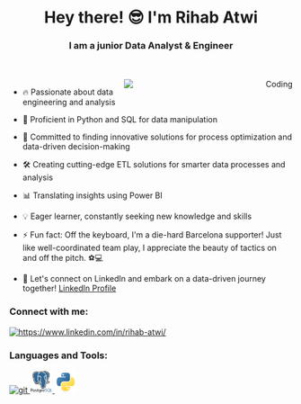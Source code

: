 <h1 align="center">Hey there! 😎 I'm Rihab Atwi</h1>
<h3 align="center">I am a junior Data Analyst & Engineer</h3>

<p align="right"> 
  <br></br>
  <img align="right" alt="Coding" width="300" src="https://www.google.com/url?sa=i&url=https%3A%2F%2Fgiphy.com%2Fmedia%2FxT9C25UNTwfZuk85WP%2F200.webp&psig=AOvVaw1JebnUmWkdddfviymLtA7_&ust=1698798532572000&source=images&cd=vfe&opi=89978449&ved=0CBEQjRxqFwoTCPj70eqDn4IDFQAAAAAdAAAAABA2">
</p>

- 🔥 Passionate about data engineering and analysis

- 🐍 Proficient in Python and SQL for data manipulation

- 🤝 Committed to finding innovative solutions for process optimization and data-driven decision-making

- 🛠️ Creating cutting-edge ETL solutions for smarter data processes and analysis

- 📊 Translating insights using Power BI

- 💡 Eager learner, constantly seeking new knowledge and skills
  
- ⚡ Fun fact: Off the keyboard, I'm a die-hard Barcelona supporter! Just like well-coordinated team play, I appreciate the beauty of tactics on and off the pitch. ⚽💻

- 🚀 Let's connect on LinkedIn and embark on a data-driven journey together! [LinkedIn Profile](https://www.linkedin.com/in/rihab-atwi/)

<h3 align="left">Connect with me:</h3>
<p align="left">
<a href="https://www.linkedin.com/in/rihab-atwi/" target="blank"><img align="center" src="https://raw.githubusercontent.com/rahuldkjain/github-profile-readme-generator/master/src/images/icons/Social/linked-in-alt.svg" alt="https://www.linkedin.com/in/rihab-atwi/" height="30" width="40" /></a>
</p>

<h3 align="left">Languages and Tools:</h3>
<p align="left"> <a href="https://git-scm.com/" target="_blank" rel="noreferrer"> <img src="https://www.vectorlogo.zone/logos/git-scm/git-scm-icon.svg" alt="git" width="40" height="40"/> </a> <a href="https://www.postgresql.org" target="_blank" rel="noreferrer"> <img src="https://raw.githubusercontent.com/devicons/devicon/master/icons/postgresql/postgresql-original-wordmark.svg" alt="postgresql" width="40" height="40"/> </a> <a href="https://www.python.org" target="_blank" rel="noreferrer"> <img src="https://raw.githubusercontent.com/devicons/devicon/master/icons/python/python-original.svg" alt="python" width="40" height="40"/> </a> </p>

